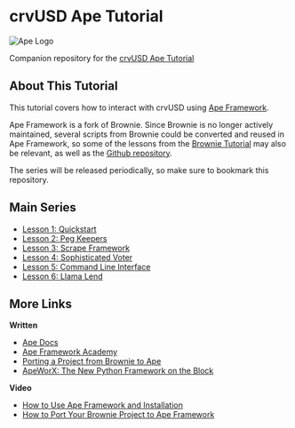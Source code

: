 # crvUSD Ape Tutorial

![Ape Logo](https://assets-global.website-files.com/6364e65656ab107e465325d2/6393be4a5559b5f38e41be8b_viBl1bGYvYCloUqnDoiRdp02ZeeNwDLuNrAAEE3EokM-p-500.png)

Companion repository for the [crvUSD Ape Tutorial](https://www.youtube.com/playlist?list=PLVOHzVzbg7bFjWllFfBIxdkJ6-tZ9Wj_Y) 

## About This Tutorial

This tutorial covers how to interact with crvUSD using [Ape Framework](https://www.apeworx.io/).  

Ape Framework is a fork of Brownie.  Since Brownie is no longer actively maintained, several scripts from Brownie could be converted and reused in Ape Framework, so some of the lessons from the [Brownie Tutorial](https://github.com/curvefi/brownie-tutorial) may also be relevant, as well as the [Github repository](https://github.com/curvefi/vyper-tutorial).

The series will be released periodically, so make sure to bookmark this repository.

## Main Series

* [Lesson 1: Quickstart](lesson-01-quickstart/)
* [Lesson 2: Peg Keepers](lesson-02-pegkeepers/)
* [Lesson 3: Scrape Framework](lesson-03-scraping/)
* [Lesson 4: Sophisticated Voter](lesson-04-hexcode/)
* [Lesson 5: Command Line Interface](lesson-05-cli/)
* [Lesson 6: Llama Lend](lesson-06-llamalend/)

## More Links

**Written**

 * [Ape Docs](https://docs.apeworx.io/)
 * [Ape Framework Academy](https://academy.apeworx.io/)
 * [Porting a Project from Brownie to Ape](https://academy.apeworx.io/articles/porting-brownie-to-ape)
 * [ApeWorX: The New Python Framework on the Block](https://blog.chain.link/apeworx-python-vyper/)

**Video**
 * [How to Use Ape Framework and Installation](https://www.youtube.com/watch?v=GOWjaavBUfQ)
 * [How to Port Your Brownie Project to Ape Framework](https://www.youtube.com/watch?v=ebVmSVcebwg)
